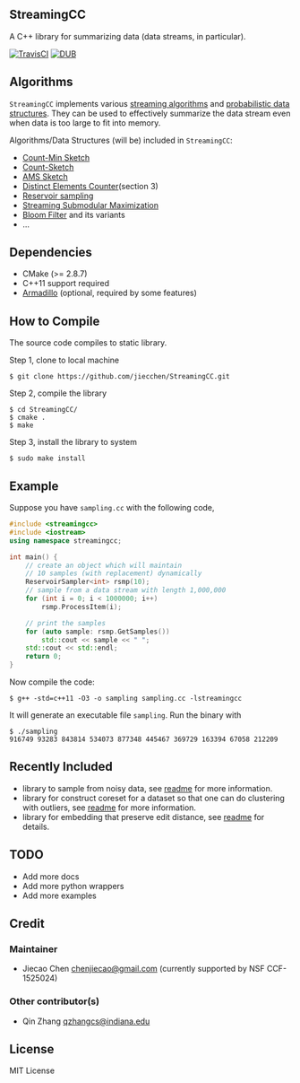StreamingCC
----------------------
A C++ library for summarizing data (data streams, in particular).

[![TravisCI](https://travis-ci.org/jiecchen/StreamingCC.svg?branch=master)](https://travis-ci.org/jiecchen/StreamingCC)
[![DUB](https://img.shields.io/dub/l/vibe-d.svg)]()

## Algorithms
`StreamingCC` implements various [streaming algorithms](https://en.wikipedia.org/wiki/Streaming_algorithm) and [probabilistic data structures](https://en.wikipedia.org/wiki/Category:Probabilistic_data_structures). They can be used to effectively summarize the data stream even when data is too large to fit into memory.

Algorithms/Data Structures (will be) included in `StreamingCC`:
+ [Count-Min Sketch](https://en.wikipedia.org/wiki/Count%E2%80%93min_sketch)
+ [Count-Sketch](https://www.cs.rutgers.edu/~farach/pubs/FrequentStream.pdf)
+ [AMS Sketch](https://polylogblog.wordpress.com/2009/09/27/bite-sized-stream-ams-sketching/)
+ [Distinct Elements Counter](http://www.cs.dartmouth.edu/~ac/Teach/CS49-Fall11/Notes/lecnotes.pdf)(section 3)
+ [Reservoir sampling](https://en.wikipedia.org/wiki/Reservoir_sampling)
+ [Streaming Submodular Maximization](http://las.ethz.ch/files/badanidiyuru14streaming.pdf)
+ [Bloom Filter](https://en.wikipedia.org/wiki/Bloom_filter) and its variants
+ ...




## Dependencies
+ CMake (>= 2.8.7)
+ C++11 support required
+ [Armadillo](http://arma.sourceforge.net/) (optional, required by some features)

## How to Compile
The source code compiles to static library.

Step 1, clone to local machine

    $ git clone https://github.com/jiecchen/StreamingCC.git

Step 2, compile the library

    $ cd StreamingCC/
    $ cmake .
    $ make

Step 3, install the library to system

    $ sudo make install

## Example
Suppose you have `sampling.cc` with the following code,
``` c++
#include <streamingcc>
#include <iostream>
using namespace streamingcc;

int main() {
    // create an object which will maintain
    // 10 samples (with replacement) dynamically
    ReservoirSampler<int> rsmp(10);
    // sample from a data stream with length 1,000,000
    for (int i = 0; i < 1000000; i++)
        rsmp.ProcessItem(i);

    // print the samples
    for (auto sample: rsmp.GetSamples())
        std::cout << sample << " ";
    std::cout << std::endl;
    return 0;
}
```

Now compile the code:

    $ g++ -std=c++11 -O3 -o sampling sampling.cc -lstreamingcc

It will generate an executable file `sampling`. Run the binary with

    $ ./sampling
    916749 93283 843814 534073 877348 445467 369729 163394 67058 212209 

## Recently Included
- library to sample from noisy data, see [readme](https://github.com/jiecchen/StreamingCC/blob/master/src/robust_l0_sampling/README.md) for more information.
- library for construct coreset for a dataset so that one can do clustering with outliers, see [readme](https://github.com/jiecchen/StreamingCC/blob/master/src/dist_clustering/README.md) for more information.
- library for embedding that preserve edit distance, see [readme](https://github.com/jiecchen/StreamingCC/blob/master/src/embed_join/readme.txt) for details.

## TODO
- Add more docs
- Add more python wrappers
- Add more examples

## Credit

### Maintainer
- Jiecao Chen <chenjiecao@gmail.com> (currently supported by NSF CCF-1525024)

### Other contributor(s)
- Qin Zhang <qzhangcs@indiana.edu>

## License
MIT License
